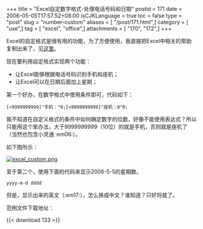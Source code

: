 +++
title = "Excel自定数字格式-处理电话号码和日期"
postid = 171
date = 2006-05-05T17:57:52+08:00
isCJKLanguage = true
toc = false
type = "post"
slug = "number-custom"
aliases = [ "/post/171.html",]
category = [ "use",]
tag = [ "excel", "office",]
attachments = [ "170", "172",]
+++


Excel的自定格式是很有用的功能，为了方便使用，我直接把Excel中相关的帮助复制出来了，见[这里](http://www.writely.com/View.aspx?docid=bdf23pzpn86mb)。

现在要利用自定格式实现两个功能：

-   让Excel能够根据电话号码识别手机和座机；
-   让Excel可以在日期后面加上星期；

第一个好办，在数字格式中使用条件即可，代码如下：  
<!--more-->

    [>9999999999]"手机："0;[<9999999999]"座机：0"0;

我不知道在自定义格式的条件中如何确定数字的位数，好像不能使用表达式？所以只能用这个笨办法，大于9999999999（10位）的就是手机，否则就是座机了（当然也包含小灵通
:em06:）。

如下图所示：  

[![excel_custom.png](/uploads/2006/05/excel_custom.png)](/uploads/2006/05/excel_custom.png "excel_custom.png")

至于第二个，使用下面的代码来显示2006-5-5的星期数。

    yyyy-m-d dddd

但是，显示出来的英文（:em17:），怎么换成中文？谁知道？只好将就了。

范例文件下载地址：

{{< download 133 >}}

